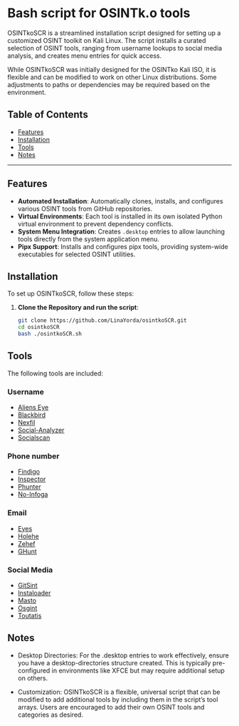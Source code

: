 # Bash script for OSINTk.o tools 

OSINTkoSCR is a streamlined installation script designed for setting up a customized OSINT toolkit on Kali Linux. The script installs a curated selection of OSINT tools, ranging from username lookups to social media analysis, and creates menu entries for quick access. 

While OSINTkoSCR was initially designed for the OSINTko Kali ISO, it is flexible and can be modified to work on other Linux distributions. Some adjustments to paths or dependencies may be required based on the environment.


## Table of Contents
- [Features](#features)
- [Installation](#installation)
- [Tools](#tools)
- [Notes](#notes)

---

## Features
- **Automated Installation**: Automatically clones, installs, and configures various OSINT tools from GitHub repositories.
- **Virtual Environments**: Each tool is installed in its own isolated Python virtual environment to prevent dependency conflicts.
- **System Menu Integration**: Creates `.desktop` entries to allow launching tools directly from the system application menu.
- **Pipx Support**: Installs and configures pipx tools, providing system-wide executables for selected OSINT utilities.

## Installation
To set up OSINTkoSCR, follow these steps:

1. **Clone the Repository and run the script**:
   ```bash
   git clone https://github.com/LinaYorda/osintkoSCR.git
   cd osintkoSCR
   bash ./osintkoSCR.sh

## Tools
The following tools are included:

### Username


- [Aliens Eye](https://github.com/arxhr007/Aliens_eye)
- [Blackbird](https://github.com/p1ngul1n0/blackbird)
- [Nexfil](https://github.com/thewhiteh4t/nexfil)
- [Social-Analyzer](https://github.com/qeeqbox/social-analyzer)
- [Socialscan](https://github.com/iojw/socialscan)

### Phone number 

- [Findigo](https://github.com/De-Technocrats/findigo)
- [Inspector](https://github.com/N0rz3/Inspector)
- [Phunter](https://github.com/N0rz3/Phunter)
- [No-Infoga](https://github.com/akashblackhat/no-infoga.py)

### Email

- [Eyes](https://github.com/N0rz3/Eyes)
- [Holehe](https://github.com/megadose/holehe)
- [Zehef](https://github.com/N0rz3/Zehef)
- [GHunt](https://github.com/mxrch/GHunt)

### Social Media

- [GitSint](https://github.com/N0rz3/GitSint)
- [Instaloader](https://github.com/instaloader/instaloader)
- [Masto](https://github.com/C3n7ral051nt4g3ncy/Masto)
- [Osgint](https://github.com/hippiiee/osgint)
- [Toutatis](https://github.com/megadose/toutatis)

## Notes

- Desktop Directories: For the .desktop entries to work effectively, ensure you have a desktop-directories structure created. This is typically pre-configured in environments like XFCE but may require additional setup on others.

- Customization: OSINTkoSCR is a flexible, universal script that can be modified to add additional tools by including them in the script’s tool arrays. Users are encouraged to add their own OSINT tools and categories as desired.




